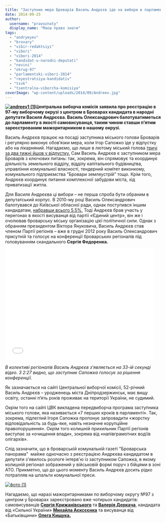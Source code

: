 ```yaml
---
title: "Заступник мера Броварів Василь Андрєєв іде на вибори в парламент"
date: 2014-09-25
author: 
  username: "pravoznaty"
  display_name: "Маєш право знати"
tags: 
  - "andryeyev"
  - "brovary"
  - "vibir-redaktsiyi"
  - "vibori"
  - "vibori-2014"
  - "kandidat-u-narodni-deputati"
  - "novini"
  - "okrug-97"
  - "parlamentski-vibori-2014"
  - "reyestratsiya-kandidativ"
  - "tsvk"
  - "tsentralna-viborcha-komisiya"
coverImage: "wp-content/uploads/2014/09/Andreev.jpg"
---
```


**[![andreev1 (1)](https://mpz.brovary.org/wp-content/uploads/2014/09/andreev1-1.jpg)](https://mpz.brovary.org/wp-content/uploads/2014/09/andreev1-1.jpg)Центральна виборча комісія заявила про реєстрацію в 97-му виборчому окрузі з центром в Броварах кандидата в народні депутати Василя Андрєєва. Василь Олександрович балотуватиметься до парламенту в якості самовисуванця, таким чином ставши п’ятим зареєстрованим мажоритарником в нашому окрузі.**  

Василь Андрєєв працює на посаді заступника міського голови Броварів і регулярно виконує обов’язки мера, коли Ігор Сапожко іде у відпустку або на лікарняний. Нагадаємо, що лише в лютому міський голова [тричі за два тижні йшов у відпустку.](https://mpz.brovary.org/sapozhko-vtretye-pishov-u-vidpustku-znovu-do-kintsya-tizhnya/) Сам Василь Андрєєв є заступником мера Броварів з ключових питань: так, зокрема, він спрямовує та координує діяльність земельного відділу, відділу капітального будівництва, управління комунальної власності, тендерний комітет виконкому, комунального підприємства "Бровари землеустрій" тощо. Крім того, Андрєєв координує питання комплексної забудови міста, хід приватизації житла.

Для Василя Андрєєва ці вибори – не перша спроба бути обраним в депутатський корпус. В 2010-му році Василь Олександрович балотувався до Київської обласної ради, однак поступився іншим кандидатам, [набравши всього 5,5%.](http://brovary.wordpress.com/2011/08/26/%D1%80%D0%B5%D0%B7%D1%83%D0%BB%D1%8C%D1%82%D0%B0%D1%82%D0%B8-%D0%B2%D0%B8%D0%B1%D0%BE%D1%80%D1%96%D0%B2-%D0%B2-%D0%BA%D0%B8%D1%97%D0%B2%D1%81%D1%8C%D0%BA%D1%83-%D0%BE%D0%B1%D0%BB%D0%B0%D1%81%D0%BD/) Тоді Андрєєв брав участь у перегонах в якості висуванця від партії «Єдиний центр», він же і очолював броварську міську організацію цієї політичної сили. Однак з обранням президентом Віктора Януковича, Василь Андрєєв став членом Партії регіонів – вже в грудні 2012 року Василь Олександрович присутній та голосує на конференції броварських регіоналів під головуванням скандального **Сергія Федоренка.**

<iframe src="//www.youtube.com/embed/44rAT5GvAGU" width="480" height="360" frameborder="0" allowfullscreen="allowfullscreen"></iframe>

_В колективі регіоналів Василь Андрєєв з'являється на 33-ій секунді відео. З 2:27 видно, що заступник Сапожка голосує за рішення конференції._

Як зазначається на сайті Центральної виборчої комісії, 52-річний Василь Андрєєв – уродженець міста Дніпродзержинськ, має вищу освіту, останні п’ять років проживає на території України, не судимий.

Окрім того на сайті ЦВК викладена передвиборча програма заступника міського голови, яка називається «7 перших кроків в парламенті». Так, зокрема, підлеглий Ігоря Сапожка пропонує запровадити «жорстку відповідальність за будь-яке, навіть незначне корупційне правопорушення». Окрім того колишній прихильник Партії регіонів виступає за «очищення влади», зокрема від «напівграмотних водіїв олігархів».

Слід зазначити, що в броварській комунальній газеті "Броварська панорама"  майже одночасно з реєстрацією Андрєєва кандидатом в депутати з'явилось розлоге інтерв'ю із заступником Сапожка, в якому колишній регіонал зображений у військовій формі поруч з бійцями в зоні АТО. Прикметно, що до цього моменту Василь Андрєєв досить рідко потрапляв на шпальти комунальної преси.

[![фото (1)](https://mpz.brovary.org/wp-content/uploads/2014/09/foto-1.jpg)](https://mpz.brovary.org/wp-content/uploads/2014/09/foto-1.jpg)

Нагадаємо, що наразі мажоритарниками по виборчому округу №97 з центром у Броварах зареєстровано вже чотирьох кандидатів: самовисуванців **[Сергія Крижанівського](https://mpz.brovary.org/tsvk-zareyestruvala-u-viborchomu-okruzi-97-samovisuvantsya-sergiya-krizhanivskogo/)** та **[Валерія Деркача](https://mpz.brovary.org/v-okruzi-97-zareyestruvali-shhe-odnogo-samovisuvantsya-valeriya-derkacha/)**, кандидата від «Сильної України» [**Михайла Аєксєєнка**](https://mpz.brovary.org/kandidatom-vid-partiyi-tigipka-stav-chlen-brovarskogo-miskvikonkomu/) та висуванця від «Батьківщини» **[Олега Кищука.](https://mpz.brovary.org/kishhuk-yde-mazhoritarnikom-vid-batkivshhini-v-okruzi-97/)**
